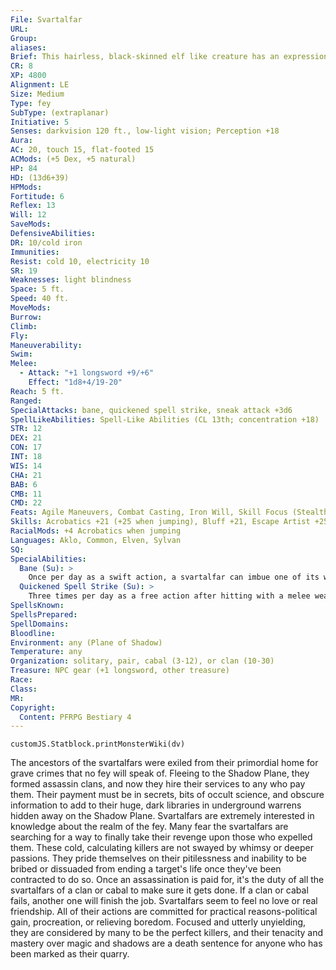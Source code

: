 ```yaml
---
File: Svartalfar
URL: 
Group: 
aliases: 
Brief: This hairless, black-skinned elf like creature has an expressionless face and wields an eerie ebon sword.
CR: 8
XP: 4800
Alignment: LE
Size: Medium
Type: fey
SubType: (extraplanar)
Initiative: 5
Senses: darkvision 120 ft., low-light vision; Perception +18
Aura: 
AC: 20, touch 15, flat-footed 15
ACMods: (+5 Dex, +5 natural)
HP: 84
HD: (13d6+39)
HPMods: 
Fortitude: 6
Reflex: 13
Will: 12
SaveMods: 
DefensiveAbilities: 
DR: 10/cold iron
Immunities: 
Resist: cold 10, electricity 10
SR: 19
Weaknesses: light blindness
Space: 5 ft.
Speed: 40 ft.
MoveMods: 
Burrow: 
Climb: 
Fly: 
Maneuverability: 
Swim: 
Melee: 
  - Attack: "+1 longsword +9/+6"
    Effect: "1d8+4/19-20"
Reach: 5 ft.
Ranged: 
SpecialAttacks: bane, quickened spell strike, sneak attack +3d6
SpellLikeAbilities: Spell-Like Abilities (CL 13th; concentration +18)   At Will-chill touch (DC 16), corrosive touchUM   3/day-frigid touchUM, shadow stepUM, vanishAPG   1/day-force punchUM (DC 18), greater invisibility, ray of exhaustion (DC 18)
STR: 12
DEX: 21
CON: 17
INT: 18
WIS: 14
CHA: 21
BAB: 6
CMB: 11
CMD: 22
Feats: Agile Maneuvers, Combat Casting, Iron Will, Skill Focus (Stealth), Stealthy, Vital Strike, Weapon Focus (longsword)
Skills: Acrobatics +21 (+25 when jumping), Bluff +21, Escape Artist +25, Intimidate +18, Knowledge (nature) +20, Knowledge (planes) +17, Perception +18, Sense Motive +18, Sleight of Hand +21, Stealth +31
RacialMods: +4 Acrobatics when jumping
Languages: Aklo, Common, Elven, Sylvan
SQ: 
SpecialAbilities:
  Bane (Su): >
    Once per day as a swift action, a svartalfar can imbue one of its weapons with the bane weapon special ability. It must select one creature type (and subtype, if choosing humanoid or outsider) when it uses this ability. This lasts for 1 hour. This ability only functions while the svartalfar wields the weapon.
  Quickened Spell Strike (Su): >
    Three times per day as a free action after hitting with a melee weapon, a svartalfar can cast and deliver one of the following of its spell-like abilities through the weapon: chill touch, corrosive touch, force punch, frigid touch, or ray of exhaustion. If the attack is a critical hit and the spell-like ability deals damage, it deals double damage.
SpellsKnown: 
SpellsPrepared: 
SpellDomains: 
Bloodline: 
Environment: any (Plane of Shadow)
Temperature: any
Organization: solitary, pair, cabal (3-12), or clan (10-30)
Treasure: NPC gear (+1 longsword, other treasure)
Race: 
Class: 
MR: 
Copyright:
  Content: PFRPG Bestiary 4
---
```

```dataviewjs
customJS.Statblock.printMonsterWiki(dv)
```
The ancestors of the svartalfars were exiled from their primordial home for grave crimes that no fey will speak of. Fleeing to the Shadow Plane, they formed assassin clans, and now they hire their services to any who pay them. Their payment must be in secrets, bits of occult science, and obscure information to add to their huge, dark libraries in underground warrens hidden away on the Shadow Plane. Svartalfars are extremely interested in knowledge about the realm of the fey. Many fear the svartalfars are searching for a way to finally take their revenge upon those who expelled them. These cold, calculating killers are not swayed by whimsy or deeper passions. They pride themselves on their pitilessness and inability to be bribed or dissuaded from ending a target's life once they've been contracted to do so. Once an assassination is paid for, it's the duty of all the svartalfars of a clan or cabal to make sure it gets done. If a clan or cabal fails, another one will finish the job. Svartalfars seem to feel no love or real friendship. All of their actions are committed for practical reasons-political gain, procreation, or relieving boredom. Focused and utterly unyielding, they are considered by many to be the perfect killers, and their tenacity and mastery over magic and shadows are a death sentence for anyone who has been marked as their quarry.
